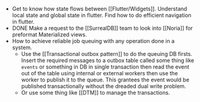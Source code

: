 - Get to know how state flows between [[Flutter/Widgets]]. Understand local state and global state in flutter. Find how to do efficient navigation in flutter.
- DONE Make a request to the [[SurrealDB]] team to look into [[Noria]] for preformat Materialized views.
- How to achieve reliable job queuing with any operation done in a system.
	- Use the [[Transactional outbox pattern]] to do the queuing DB firsts. Insert the required messages to a outbox table called some thing like `events` or something in DB in single transaction then read the event out of the table using internal or external workers then use the worker to publish it to the queue. This grantees the event would be published transactionally without the dreaded dual write problem.
	- Or use some thing like [[DTM]] to manage the transactions.